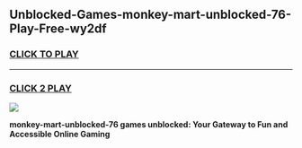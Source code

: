 
## Unblocked-Games-monkey-mart-unblocked-76-Play-Free-wy2df
<h3>
<a href="https://premium76.site?title=monkey-mart-unblocked-76&ref=18A1">CLICK TO PLAY</a></h3>
<hr>

<h3>
<a href="https://premium76.site?title=monkey-mart-unblocked-76&ref=18A1">CLICK 2 PLAY</a>
  
</h3>

<a href="https://premium76.site?title=monkey-mart-unblocked-76&ref=18A1"><img src="https://clearcache.store/games.png"></a>


**monkey-mart-unblocked-76 games unblocked: Your Gateway to Fun and Accessible Online Gaming**
